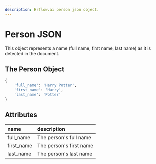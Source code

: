 ```yaml
---
description: Hrflow.ai person json object.
---
```


# Person JSON

This object represents a name \(full name, first name, last name\) as it is detected in the document.

## The Person Object

```python
{
    'full_name': 'Harry Potter', 
    'first_name': 'Harry',
    'last_name': 'Potter'
}
```

## Attributes

| name | description |
| :--- | :--- |
| full\_name | The person's full name |
| first\_name | The person's first name |
| last\_name | The person's last name |


